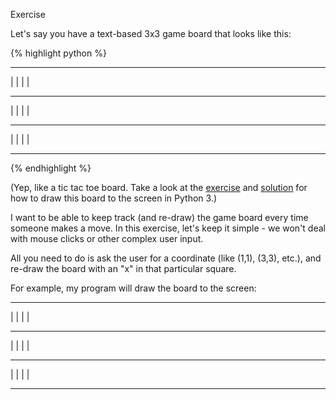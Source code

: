 Exercise

Let's say you have a text-based 3x3 game board that looks like this: 

{% highlight python %}
 --- --- --- 
|   |   |   | 
 --- --- ---  
|   |   |   | 
 --- --- ---  
|   |   |   | 
 --- --- --- 
{% endhighlight %}

(Yep, like a tic tac toe board. Take a look at the [exercise](SOMETHING) and [solution](SOMETHING) for how to draw this board to the screen in Python 3.)

I want to be able to keep track (and re-draw) the game board every time someone makes a move. In this exercise, let's keep it simple - we won't deal with mouse clicks or other complex user input. 

All you need to do is ask the user for a coordinate (like (1,1), (3,3), etc.), and re-draw the board with an "x" in that particular square. 

For example, my program will draw the board to the screen: 

 -- -- --
|  |  |  |
 -- -- -- 
|  |  |  |
 -- -- -- 
|  |  |  |
 -- -- --

  